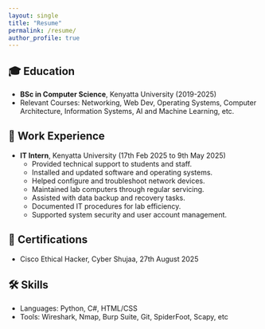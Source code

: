 ```yaml
---
layout: single
title: "Resume"
permalink: /resume/
author_profile: true
---
```


## 🎓 Education
- **BSc in Computer Science**, Kenyatta University (2019-2025)
- Relevant Courses: Networking, Web Dev, Operating Systems, Computer Architecture, Information Systems, AI and Machine Learning, etc.

## 💼 Work Experience
- **IT Intern**, Kenyatta University (17th Feb 2025 to 9th May 2025)
  - Provided technical support to students and staff.
  - Installed and updated software and operating systems.
  - Helped configure and troubleshoot network devices.
  - Maintained lab computers through regular servicing.
  - Assisted with data backup and recovery tasks.
  - Documented IT procedures for lab efficiency.
  - Supported system security and user account management.
  
## 📜 Certifications
- Cisco Ethical Hacker, Cyber Shujaa, 27th August 2025

## 🛠 Skills
- Languages: Python, C#, HTML/CSS
- Tools: Wireshark, Nmap, Burp Suite, Git, SpiderFoot, Scapy, etc

